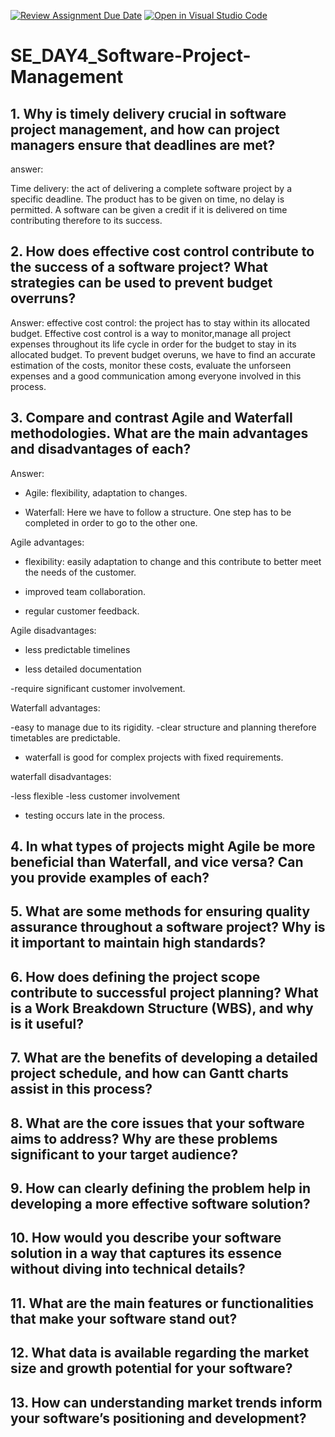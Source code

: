 [![Review Assignment Due Date](https://classroom.github.com/assets/deadline-readme-button-22041afd0340ce965d47ae6ef1cefeee28c7c493a6346c4f15d667ab976d596c.svg)](https://classroom.github.com/a/9pw6JKcu)
[![Open in Visual Studio Code](https://classroom.github.com/assets/open-in-vscode-2e0aaae1b6195c2367325f4f02e2d04e9abb55f0b24a779b69b11b9e10269abc.svg)](https://classroom.github.com/online_ide?assignment_repo_id=18456565&assignment_repo_type=AssignmentRepo)
# SE_DAY4_Software-Project-Management
## 1. Why is timely delivery crucial in software project management, and how can project managers ensure that deadlines are met?

answer: 

Time delivery: the act of delivering a complete software project by a specific deadline. The product has to be given on time, no delay is permitted. A software can be given a credit if it is delivered on time contributing therefore to its success.

## 2. How does effective cost control contribute to the success of a software project? What strategies can be used to prevent budget overruns?

Answer:  effective cost control: the project has to stay within its allocated budget. Effective cost control is a way to monitor,manage all project expenses throughout its life cycle in order for the budget to stay in its allocated budget.
To prevent budget overuns, we have to find an accurate estimation of the costs, monitor these costs, evaluate the unforseen expenses and a good communication among everyone involved in this process.

## 3. Compare and contrast Agile and Waterfall methodologies. What are the main advantages and disadvantages of each?

Answer: 

- Agile: flexibility, adaptation to changes.

- Waterfall: Here we have to follow a structure. One step has to be completed in order to go to the other one.

Agile advantages:

- flexibility: easily adaptation to change and this contribute to better meet the needs of the customer.

- improved team collaboration.

- regular customer feedback.

Agile disadvantages:

- less predictable timelines

- less detailed documentation

-require significant customer involvement.

Waterfall advantages:

-easy to manage due to its rigidity.
-clear structure and planning therefore timetables are predictable.

- waterfall is good for complex projects with fixed requirements.

waterfall disadvantages:

-less flexible
-less customer involvement
- testing occurs late in the process.



## 4. In what types of projects might Agile be more beneficial than Waterfall, and vice versa? Can you provide examples of each?


## 5. What are some methods for ensuring quality assurance throughout a software project? Why is it important to maintain high standards?


## 6. How does defining the project scope contribute to successful project planning? What is a Work Breakdown Structure (WBS), and why is it useful?


## 7. What are the benefits of developing a detailed project schedule, and how can Gantt charts assist in this process?


## 8. What are the core issues that your software aims to address? Why are these problems significant to your target audience?


## 9. How can clearly defining the problem help in developing a more effective software solution?


## 10. How would you describe your software solution in a way that captures its essence without diving into technical details?


## 11. What are the main features or functionalities that make your software stand out?


## 12. What data is available regarding the market size and growth potential for your software?


## 13. How can understanding market trends inform your software’s positioning and development?
